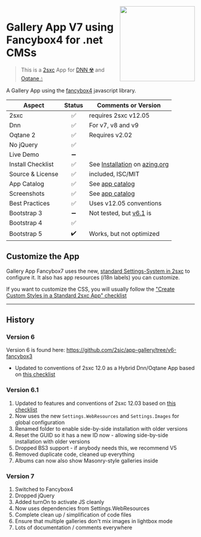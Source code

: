 <image src="app-icon.png" align="right" width="200px">

# Gallery App V7 using Fancybox4 for .net CMSs

> This is a [2sxc](https://2sxc.org) App for [DNN ☢️](https://www.dnnsoftware.com/) and [Oqtane 💧](https://www.oqtane.org/)

A Gallery App using the [fancybox4](https://fancyapps.com/) javascript library.

| Aspect              | Status | Comments or Version |
| ------------------- | :----: | ------------------- |
| 2sxc                | ✅    | requires 2sxc v12.05
| Dnn                 | ✅    | For v7, v8 and v9
| Oqtane 2            | ✅    | Requires v2.02
| No jQuery           | ✅    | 
| Live Demo           | ➖    |
| Install Checklist   | ✅    | See [Installation](https://azing.org/2sxc/r/WLu6KUI4) on [azing.org](https://azing.org/2sxc)
| Source & License    | ✅    | included, ISC/MIT
| App Catalog         | ✅    | See [app catalog](https://2sxc.org/en/apps/app/gallery-app-v6-using-fancybox-3-hybrid-for-dnn-and-oqtane)
| Screenshots         | ✅    | See [app catalog](https://2sxc.org/en/apps/app/gallery-app-v6-using-fancybox-3-hybrid-for-dnn-and-oqtane)
| Best Practices      | ✅    | Uses v12.05 conventions
| Bootstrap 3         | ➖    | Not tested, but [v6.1](https://github.com/2sic/app-gallery/tree/v6-fancybox3) is
| Bootstrap 4         | ✅    |
| Bootstrap 5         | ✔️    | Works, but not optimized


## Customize the App

Gallery App Fancybox7 uses the new, [standard Settings-System in 2sxc](http://r.2sxc.org/settings) to configure it. It also has app resources (i18n labels) you can customize.

If you want to customize the CSS, you will usually follow the ["Create Custom Styles in a Standard 2sxc App" checklist](https://azing.org/2sxc/r/Lu5SDBqU)


---

## History

### Version 6

Version 6 is found here: https://github.com/2sic/app-gallery/tree/v6-fancybox3

* Updated to conventions of 2sxc 12.0 as a Hybrid Dnn/Oqtane App based on [this checklist](https://azing.org/2sxc/r/m0iSLifK)

### Version 6.1 

1. Updated to features and conventions of 2sxc 12.03 based on [this checklist](https://azing.org/2sxc/r/KwXMhp8h)
1. Now uses the new `Settings.WebResources` and `Settings.Images` for global configuration
1. Renamed folder to enable side-by-side installation with older versions
1. Reset the GUID so it has a new ID now - allowing side-by-side installation with older versions
1. Dropped BS3 support - if anybody needs this, we recommend V5
1. Removed duplicate code, cleaned up everything
1. Albums can now also show Masonry-style galleries inside


### Version 7

1. Switched to Fancybox4
1. Dropped jQuery
1. Added turnOn to activate JS cleanly
1. Now uses dependencies from Settings.WebResources
1. Complete clean up / simplification of code files
1. Ensure that multiple galleries don't mix images in lightbox mode
1. Lots of documentation / comments everywhere
